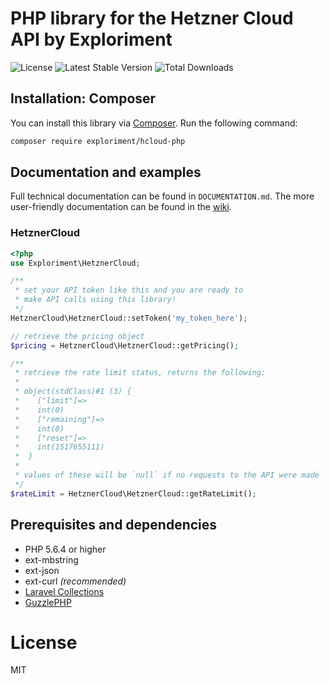 # PHP library for the Hetzner Cloud API by Exploriment

![License](https://poser.pugx.org/exploriment/hcloud-php/license) ![Latest Stable Version](https://poser.pugx.org/exploriment/hcloud-php/version) ![Total Downloads](https://poser.pugx.org/exploriment/hcloud-php/downloads)

## Installation: Composer

You can install this library via [Composer](http://getcomposer.org/). Run the following command:

```bash
composer require exploriment/hcloud-php
```

## Documentation and examples

Full technical documentation can be found in `DOCUMENTATION.md`. The more user-friendly documentation can be found in the [wiki](https://github.com/Exploriment/hcloud-php/wiki/resources).

### HetznerCloud

```php
<?php
use Exploriment\HetznerCloud;

/**
 * set your API token like this and you are ready to
 * make API calls using this library!
 */
HetznerCloud\HetznerCloud::setToken('my_token_here');

// retrieve the pricing object
$pricing = HetznerCloud\HetznerCloud::getPricing();

/**
 * retrieve the rate limit status, returns the following:
 * 
 * object(stdClass)#1 (3) {
 *    ["limit"]=>
 *    int(0)
 *    ["remaining"]=>
 *    int(0)
 *    ["reset"]=>
 *    int(1517655111)
 *  }
 * 
 * values of these will be `null` if no requests to the API were made
 */
$rateLimit = HetznerCloud\HetznerCloud::getRateLimit();
```

## Prerequisites and dependencies
- PHP 5.6.4 or higher
- ext-mbstring
- ext-json
- ext-curl _(recommended)_
- [Laravel Collections](https://laravel.com/docs/5.4/collections)
- [GuzzlePHP](http://docs.guzzlephp.org/en/stable/)

# License
MIT